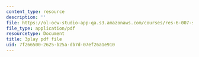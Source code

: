 ```yaml
---
content_type: resource
description: ''
file: https://ol-ocw-studio-app-qa.s3.amazonaws.com/courses/res-6-007-signals-and-systems-spring-2011/7f2665002625b25adb7d07ef26a1e910_P3eLer1edx8.pdf
file_type: application/pdf
resourcetype: Document
title: 3play pdf file
uid: 7f266500-2625-b25a-db7d-07ef26a1e910
---
```

